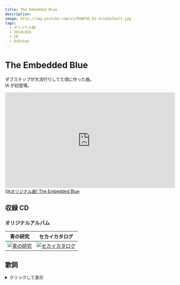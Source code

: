 ```yaml
---
title: The Embedded Blue
description:
image: http://img.youtube.com/vi/RGWFhK_0a-4/sddefault.jpg
tags:
  - オリジナル曲
  - VOCALOID
  - IA
  - Dubstep
---
```


# The Embedded Blue

ダブステップが大流行りしてた頃に作った曲。  
IA が初登場。

<iframe
  width="560"
  height="315"
  src="https://www.youtube.com/embed/RGWFhK_0a-4"
  frameborder="0"
  allow="autoplay; encrypted-media"
  allowfullscreen
></iframe>

<script
  type="application/javascript"
  src="https://embed.nicovideo.jp/watch/sm17031196/script?w=640&h=360"
></script>

<noscript>
  <a href="http://www.nicovideo.jp/watch/sm17031196">
    [IAオリジナル曲] The Embedded Blue
  </a>
</noscript>

## 収録 CD

### オリジナルアルバム

|                               青の研究                                |                                セカイカタログ                                 |
| :-------------------------------------------------------------------: | :---------------------------------------------------------------------------: |
| [![青の研究](../imgs/studyinblue_cover.png)](../cds/03_astudyinblue/) | [![セカイカタログ](../imgs/sekai_catalog_cover.png)](../cds/04_sekaicatalog/) |

## 歌詞

<details>
<summary>クリックして表示</summary>
果てなき　天と土の間　埋める  
見知らぬ誰かは　嘗てそれを「空」と呼んだ

光届かぬこの世界で  
語られるだけの説話

誰一人見たものはいない  
形のない空虚な記憶

遥かな　時の流れを経て　伝う  
見上げた　なけなしの空間は　あまりに狭く

遠く高く　羽ばたく鳥を追い  
蒼空を泳ぐ夢を見る

君が導いてくれるなら  
僕らも飛べるだろうか

鎖で縛られた蒼の記憶  
土に塗れ砕かれた　心を呼び醒ませ

恵まれた終焉は少し先だ  
嘆きを捨て　蒼い鳥の飛ぶその先へ

空に溶けた道標を追い  
その瞳は自由に迷う

明日が希望で満ちるなら  
扉も開くだろうか

あの日確かに見た蒼い夢が  
永く鎖された世界の円蓋（砕く

望まれた終焉は　ここに捨てた  
空を見据え　蒼い鳥の飛ぶその先へ

</details>
